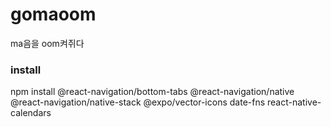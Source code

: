 # gomaoom
ma음을 oom켜쥐다

### install
npm install @react-navigation/bottom-tabs @react-navigation/native @react-navigation/native-stack @expo/vector-icons date-fns react-native-calendars
